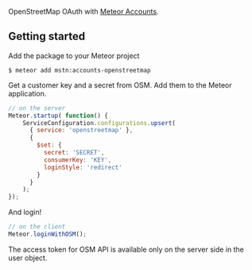 OpenStreetMap OAuth with [Meteor Accounts](https://www.meteor.com/accounts).

## Getting started

Add the package to your Meteor project

```
$ meteor add mstn:accounts-openstreetmap
```

Get a customer key and a secret from OSM. Add them to the Meteor application.

```javascript
// on the server
Meteor.startup( function() {
    ServiceConfiguration.configurations.upsert(
      { service: 'openstreetmap' },
      {
        $set: {
          secret: 'SECRET',
          consumerKey: 'KEY',
          loginStyle: 'redirect'
        }
      }
    );
});
```

And login!

```javascript
// on the client
Meteor.loginWithOSM();
```

The access token for OSM API is available only on the server side in the user object.
